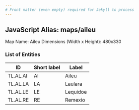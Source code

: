 ```yaml
---
# Front matter (even empty) required for Jekyll to process
---
```


## JavaScript Alias: maps/aileu

Map Name: Aileu
Dimensions (Width x Height): 480x330

### List of Entities

| ID       | Short label | Label    |
| -------- | ----------- | -------- |
| TL.AL.AI | AI          | Aileu    |
| TL.AL.LA | LA          | Laulara  |
| TL.AL.LE | LE          | Lequidoe |
| TL.AL.RE | RE          | Remexio  |
